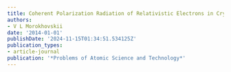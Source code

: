 ```yaml
---
title: Coherent Polarization Radiation of Relativistic Electrons in Crystals
authors:
- V L Morokhovskii
date: '2014-01-01'
publishDate: '2024-11-15T01:34:51.534125Z'
publication_types:
- article-journal
publication: '*Problems of Atomic Science and Technology*'
---
```

